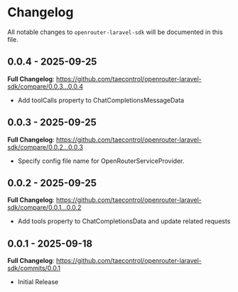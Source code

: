 # Changelog

All notable changes to `openrouter-laravel-sdk` will be documented in this file.

## 0.0.4 - 2025-09-25

**Full Changelog**: https://github.com/taecontrol/openrouter-laravel-sdk/compare/0.0.3...0.0.4

- Add toolCalls property to ChatCompletionsMessageData

## 0.0.3 - 2025-09-25

**Full Changelog**: https://github.com/taecontrol/openrouter-laravel-sdk/compare/0.0.2...0.0.3

- Specify config file name for OpenRouterServiceProvider.

## 0.0.2 - 2025-09-25

**Full Changelog**: https://github.com/taecontrol/openrouter-laravel-sdk/compare/0.0.1...0.0.2

- Add tools property to ChatCompletionsData and update related requests

## 0.0.1 - 2025-09-18

**Full Changelog**: https://github.com/taecontrol/openrouter-laravel-sdk/commits/0.0.1

- Initial Release

